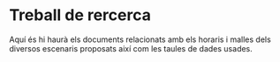 # Treball de rercerca
Aquí és hi haurà els documents relacionats amb els horaris i malles dels diversos escenaris proposats així com les taules de dades usades.
